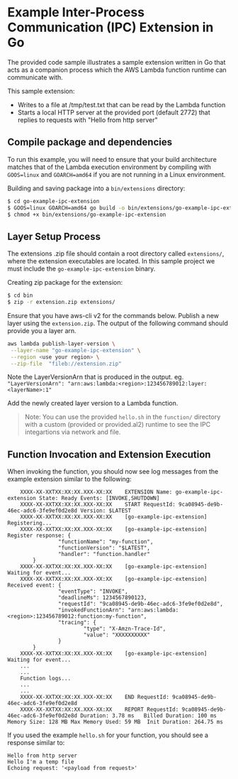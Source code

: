 # Example Inter-Process Communication (IPC) Extension in Go

The provided code sample illustrates a sample extension written in Go that acts as a companion process which the AWS Lambda function runtime can communicate with.

This sample extension:

- Writes to a file at /tmp/test.txt that can be read by the Lambda function
- Starts a local HTTP server at the provided port (default 2772) that replies to requests with "Hello from http server"

## Compile package and dependencies

To run this example, you will need to ensure that your build architecture matches that of the Lambda execution environment by compiling with `GOOS=linux` and `GOARCH=amd64` if you are not running in a Linux environment.

Building and saving package into a `bin/extensions` directory:
```bash
$ cd go-example-ipc-extension
$ GOOS=linux GOARCH=amd64 go build -o bin/extensions/go-example-ipc-extension main.go
$ chmod +x bin/extensions/go-example-ipc-extension
```

## Layer Setup Process
The extensions .zip file should contain a root directory called `extensions/`, where the extension executables are located. In this sample project we must include the `go-example-ipc-extension` binary.

Creating zip package for the extension:
```bash
$ cd bin
$ zip -r extension.zip extensions/
```

Ensure that you have aws-cli v2 for the commands below.
Publish a new layer using the `extension.zip`. The output of the following command should provide you a layer arn.
```bash
aws lambda publish-layer-version \
 --layer-name "go-example-ipc-extension" \
 --region <use your region> \
 --zip-file  "fileb://extension.zip"
```
Note the LayerVersionArn that is produced in the output.
eg. `"LayerVersionArn": "arn:aws:lambda:<region>:123456789012:layer:<layerName>:1"`

Add the newly created layer version to a Lambda function.

> Note: You can use the provided `hello.sh` in the `function/` directory with a custom (provided or provided.al2) runtime to see the IPC integartions via network and file.


## Function Invocation and Extension Execution

When invoking the function, you should now see log messages from the example extension similar to the following:
```
    XXXX-XX-XXTXX:XX:XX.XXX-XX:XX    EXTENSION Name: go-example-ipc-extension State: Ready Events: [INVOKE,SHUTDOWN]
    XXXX-XX-XXTXX:XX:XX.XXX-XX:XX    START RequestId: 9ca08945-de9b-46ec-adc6-3fe9ef0d2e8d Version: $LATEST
    XXXX-XX-XXTXX:XX:XX.XXX-XX:XX    [go-example-ipc-extension]  Registering...
    XXXX-XX-XXTXX:XX:XX.XXX-XX:XX    [go-example-ipc-extension]  Register response: {
                "functionName": "my-function",
                "functionVersion": "$LATEST",
                "handler": "function.handler"
        }
    XXXX-XX-XXTXX:XX:XX.XXX-XX:XX    [go-example-ipc-extension]  Waiting for event...
    XXXX-XX-XXTXX:XX:XX.XXX-XX:XX    [go-example-ipc-extension]  Received event: {
                "eventType": "INVOKE",
                "deadlineMs": 1234567890123,
                "requestId": "9ca08945-de9b-46ec-adc6-3fe9ef0d2e8d",
                "invokedFunctionArn": "arn:aws:lambda:<region>:123456789012:function:my-function",
                "tracing": {
                        "type": "X-Amzn-Trace-Id",
                        "value": "XXXXXXXXXX"
                }
        }
    XXXX-XX-XXTXX:XX:XX.XXX-XX:XX    [go-example-ipc-extension]  Waiting for event...
    ...
    ...
    Function logs...
    ...
    ...
    XXXX-XX-XXTXX:XX:XX.XXX-XX:XX    END RequestId: 9ca08945-de9b-46ec-adc6-3fe9ef0d2e8d
    XXXX-XX-XXTXX:XX:XX.XXX-XX:XX    REPORT RequestId: 9ca08945-de9b-46ec-adc6-3fe9ef0d2e8d Duration: 3.78 ms	Billed Duration: 100 ms	Memory Size: 128 MB	Max Memory Used: 59 MB	Init Duration: 264.75 ms
```

If you used the example `hello.sh` for your function, you should see a response similar to:
```
Hello from http server
Hello I'm a temp file
Echoing request: '<payload from request>'
```